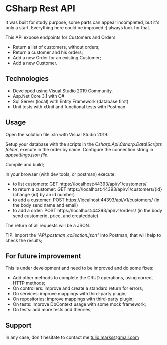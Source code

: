 # CSharp Rest API

It was built for study purpose, some parts can appear incompleted, but it's only a start.
Everything here could be improved :) always look for that.

This API expose endpoints for Customers and Orders. 

*	Return a list of customers, without orders;
*	Return a customer and his orders;
*	Add a new Order for an existing Customer;
*	Add a new Customer.

## Technologies

*	Developed using Visual Studio 2019 Community.
*	Asp.Net Core 3.1 with C#
*	Sql Server (local) with Entity Framework (database first)
*	Unit tests with xUnit and functional tests with Postman

## Usage

Open the solution file .sln with Visual Studio 2019.

Setup your database with the scripts in the *Csharp.Api\Csharp.Data\Scripts folder*, execute in the order by name.
Configure the connection string in *appsettings.json file*.

Compile and build;

In your browser (with dev tools, or postman) execute:

*	to list customers: GET https://localhost:44393/api/v1/customers/
*	to return a customer: GET https://localhost:44393/api/v1/customers/{id} (change {id} by an id number)
*	to add a customer: POST https://localhost:44393/api/v1/customers/ (in the body send name and email)
*	to add a order: POST https://localhost:44393/api/v1/orders/ (in the body send customerid, price, and createddate)

The return of all requests will be a JSON.

TIP: import the *"API.postman_collection.json"* into Postman, that will help to check the results;

## For future improvement

This is under development and need to be improved and do some fixes:

*	Add other methods to complete the CRUD operations, using correct HTTP methods;
*	On controllers: improve and create a standard return for errors;
*	On services: improve mappings with third-party plugin;
*	On repositories: improve mappings with third-party plugin;
*	On tests: improve DbContext usage with some mock framework;
*	On tests: add more tests and theories;

## Support

In any case, don't hesitate to contact me tulio.marks@gmail.com
